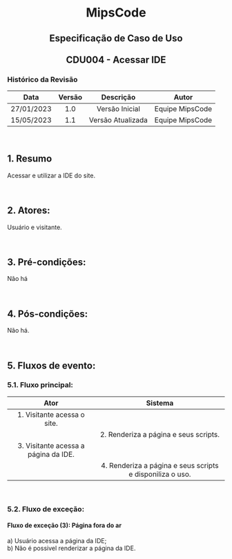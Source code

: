 # <p align="center"> MipsCode </p>


## <p align="center"> Especificação de Caso de Uso <br><br> CDU004 - Acessar IDE </p> 

### Histórico da Revisão 

| Data | Versão | Descrição | Autor |
| :-----: | :-----: | :-----: | :-----: |
| 27/01/2023 | 1.0 | Versão Inicial | Equipe MipsCode |
| 15/05/2023 | 1.1 | Versão Atualizada | Equipe MipsCode |

<br>

## 1. Resumo
Acessar e utilizar a IDE do site.

<br>

## 2. Atores: 
Usuário e visitante.

<br>

## 3. Pré-condições:
Não há

<br>

## 4. Pós-condições: 
Não há.

<br>

## 5. Fluxos de evento:
### 5.1. Fluxo principal:

| Ator | Sistema |
| :-----------------: | :-----------------: | 
| 1. Visitante acessa o site. | |  
|  | 2. Renderiza a página e seus scripts. |
| 3. Visitante acessa a página da IDE. | | 
|  | 4. Renderiza a página e seus scripts e disponiliza o uso. |

<br>

### 5.2. Fluxo de exceção:
#### Fluxo de exceção (3): Página fora do ar
a) Usuário acessa a página da IDE; <br>
b) Não é possivel renderizar a página da IDE.  <br>
